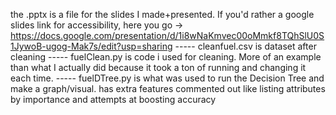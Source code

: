 the .pptx is a file for the slides I made+presented. If you'd rather a google slides link for accessibility, here you go -> https://docs.google.com/presentation/d/1i8wNaKmvec00oMmkf8TQhSlU0S1JywoB-ugog-Mak7s/edit?usp=sharing -----
cleanfuel.csv is dataset after cleaning  -----
fuelClean.py is code i used for cleaning. More of an example than what I actually did because it took a ton of running and changing it each time. -----
fuelDTree.py is what was used to run the Decision Tree and make a graph/visual. has extra features commented out like listing attributes by importance and attempts at boosting accuracy
